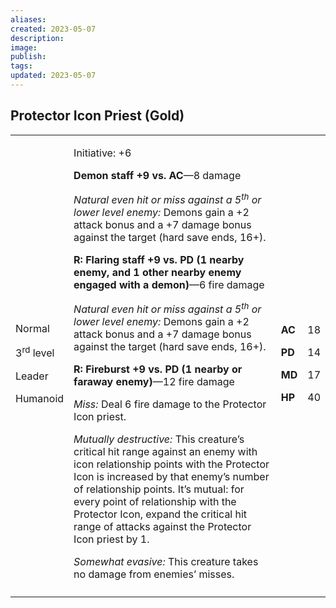 ```yaml
---
aliases: 
created: 2023-05-07
description: 
image: 
publish: 
tags: 
updated: 2023-05-07
---
```


## Protector Icon Priest (Gold)

<table>
<colgroup>
<col style="width: 16%" />
<col style="width: 72%" />
<col style="width: 5%" />
<col style="width: 5%" />
</colgroup>
<tbody>
<tr class="odd">
<td><p>Normal</p>
<p>3<sup>rd</sup> level</p>
<p>Leader</p>
<p>Humanoid</p></td>
<td><p>Initiative: +6</p>
<p><strong>Demon staff +9 vs. AC</strong>—8 damage</p>
<p><em>Natural even hit or miss against a 5<sup>th</sup> or lower level
enemy:</em> Demons gain a +2 attack bonus and a +7 damage bonus against
the target (hard save ends, 16+).</p>
<p><strong>R: Flaring staff +9 vs. PD (1 nearby enemy, and 1 other
nearby enemy engaged with a demon)</strong>—6 fire damage</p>
<p><em>Natural even hit or miss against a 5<sup>th</sup> or lower level
enemy:</em> Demons gain a +2 attack bonus and a +7 damage bonus against
the target (hard save ends, 16+).</p>
<p><strong>R: Fireburst +9 vs. PD (1 nearby or faraway
enemy)</strong>—12 fire damage</p>
<p><em>Miss:</em> Deal 6 fire damage to the Protector Icon priest.</p>
<p><em>Mutually destructive:</em> This creature’s critical hit range
against an enemy with icon relationship points with the Protector Icon
is increased by that enemy’s number of relationship points. It’s mutual:
for every point of relationship with the Protector Icon, expand the
critical hit range of attacks against the Protector Icon priest by
1.</p>
<p><em>Somewhat evasive:</em> This creature takes no damage from
enemies’ misses.</p></td>
<td><p><strong>AC</strong></p>
<p><strong>PD</strong></p>
<p><strong>MD</strong></p>
<p><strong>HP</strong></p></td>
<td><p>18</p>
<p>14</p>
<p>17</p>
<p>40</p></td>
</tr>
<tr class="even">
<td></td>
<td></td>
<td></td>
<td></td>
</tr>
</tbody>
</table>

